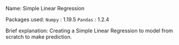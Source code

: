 Name:
Simple Linear Regression

Packages used:
`Numpy` : 1.19.5
`Pandas` : 1.2.4

Brief explanation:
Creating a Simple Linear Regression to model from scratch to make prediction.
